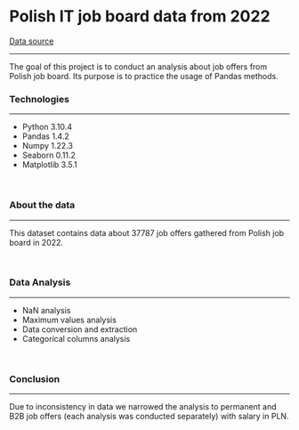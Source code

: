 # Polish IT job board data from 2022
[Data source](https://www.kaggle.com/datasets/kriegsmaschine/polish-it-job-board-data-from-2022)
***

The goal of this project is to conduct an analysis about job offers from Polish job board. Its purpose is to practice the usage of Pandas methods.


### Technologies
***
- Python 3.10.4
- Pandas 1.4.2
- Numpy 1.22.3
- Seaborn 0.11.2
- Matplotlib 3.5.1

<br>

### About the data
***
This dataset contains data about 37787 job offers gathered from Polish job board in 2022.

<br>

### Data Analysis
***
- NaN analysis
- Maximum values analysis
- Data conversion and extraction
- Categorical columns analysis


<br>

### Conclusion
***
Due to inconsistency in data we narrowed the analysis to permanent and B2B job offers (each analysis was conducted separately) with salary in PLN.
